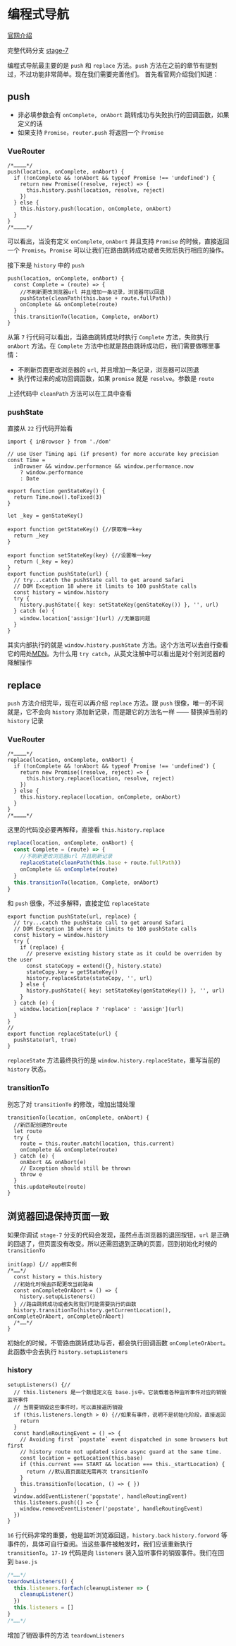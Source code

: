 # 编程式导航
[官网介绍](https://router.vuejs.org/zh/guide/essentials/navigation.html)

完整代码分支 [stage-7](https://github.com/shengrongchun/parse-vue-router)

编程式导航最主要的是 `push` 和 `replace` 方法。`push` 方法在之前的章节有提到过，不过功能非常简单。现在我们需要完善他们。
首先看官网介绍我们知道：
## push
+ 非必填参数会有 `onComplete, onAbort` 跳转成功与失败执行的回调函数，如果定义的话
+ 如果支持 `Promise`，`router.push` 将返回一个 `Promise`
### VueRouter
```js{3,8}
/*…………*/
push(location, onComplete, onAbort) {
  if (!onComplete && !onAbort && typeof Promise !== 'undefined') {
    return new Promise((resolve, reject) => {
      this.history.push(location, resolve, reject)
    })
  } else {
    this.history.push(location, onComplete, onAbort)
  }
}
/*…………*/
```
可以看出，当没有定义 `onComplete`, `onAbort` 并且支持 `Promise` 的时候，直接返回一个 `Promise`。`Promise` 可以让我们在路由跳转成功或者失败后执行相应的操作。

接下来是 `history` 中的 `push`
```js{4,5,7}
push(location, onComplete, onAbort) {
  const Complete = (route) => {
    //不刷新更改浏览器url 并且增加一条记录，浏览器可以回退
    pushState(cleanPath(this.base + route.fullPath))
    onComplete && onComplete(route)
  }
  this.transitionTo(location, Complete, onAbort)
}
```
从第 `7` 行代码可以看出，当路由跳转成功时执行 `Complete` 方法，失败执行 `onAbort` 方法。在 `Complete` 方法中也就是路由跳转成功后，我们需要做哪里事情：
+ 不刷新页面更改浏览器的 `url`, 并且增加一条记录，浏览器可以回退
+ 执行传过来的成功回调函数，如果 `promise` 就是 `resolve`。参数是 `route`

上述代码中 `cleanPath` 方法可以在工具中查看

### pushState
直接从 `22` 行代码开始看
```js{22}
import { inBrowser } from './dom'

// use User Timing api (if present) for more accurate key precision
const Time =
  inBrowser && window.performance && window.performance.now
    ? window.performance
    : Date

export function genStateKey() {
  return Time.now().toFixed(3)
}

let _key = genStateKey()

export function getStateKey() {//获取唯一key
  return _key
}

export function setStateKey(key) {//设置唯一key
  return (_key = key)
}
export function pushState(url) {
  // try...catch the pushState call to get around Safari
  // DOM Exception 18 where it limits to 100 pushState calls
  const history = window.history
  try {
    history.pushState({ key: setStateKey(genStateKey()) }, '', url)
  } catch (e) {
    window.location['assign'](url) //无兼容问题
  }
}
```
其实内部执行的就是 `window.history.pushState` 方法。这个方法可以去自行查看它的用处[MDN](https://developer.mozilla.org/en-US/docs/Web/API/History/pushState)。为什么用 `try catch`，从英文注解中可以看出是对个别浏览器的降解操作

## replace
`push` 方法介绍完毕，现在可以再介绍 `replace` 方法。跟 `push` 很像，唯一的不同就是，它不会向 `history` 添加新记录，而是跟它的方法名一样 —— 替换掉当前的 `history` 记录

### VueRouter
```js{3,8}
/*…………*/
replace(location, onComplete, onAbort) {
  if (!onComplete && !onAbort && typeof Promise !== 'undefined') {
    return new Promise((resolve, reject) => {
      this.history.replace(location, resolve, reject)
    })
  } else {
    this.history.replace(location, onComplete, onAbort)
  }
}
/*…………*/
```
这里的代码没必要再解释，直接看 `this.history.replace`
```js
replace(location, onComplete, onAbort) {
  const Complete = (route) => {
    //不刷新更改浏览器url 并且刷新记录
    replaceState(cleanPath(this.base + route.fullPath))
    onComplete && onComplete(route)
  }
  this.transitionTo(location, Complete, onAbort)
}
```
和 `push` 很像，不过多解释，直接定位 `replaceState` 
```js{19-21}
export function pushState(url, replace) {
  // try...catch the pushState call to get around Safari
  // DOM Exception 18 where it limits to 100 pushState calls
  const history = window.history
  try {
    if (replace) {
      // preserve existing history state as it could be overriden by the user
      const stateCopy = extend({}, history.state)
      stateCopy.key = getStateKey()
      history.replaceState(stateCopy, '', url)
    } else {
      history.pushState({ key: setStateKey(genStateKey()) }, '', url)
    }
  } catch (e) {
    window.location[replace ? 'replace' : 'assign'](url)
  }
}
//
export function replaceState(url) {
  pushState(url, true)
}
```
`replaceState` 方法最终执行的是 `window.history.replaceState`，重写当前的 `history` 状态。

### transitionTo
别忘了对 `transitionTo` 的修改，增加出错处理
```js{1,6,8}
transitionTo(location, onComplete, onAbort) {
  //新匹配创建的route
  let route
  try {
    route = this.router.match(location, this.current)
    onComplete && onComplete(route)
  } catch (e) {
    onAbort && onAbort(e)
    // Exception should still be thrown
    throw e
  }
  this.updateRoute(route)
}
```
## 浏览器回退保持页面一致
如果你调试 `stage-7` 分支的代码会发现，虽然点击浏览器的退回按钮，`url` 是正确的回退了，但页面没有改变。所以还需回退到正确的页面，回到初始化时候的 `transitionTo`
```js{5,6,7}
init(app) {// app根实例
/*……*/
  const history = this.history
  //初始化时候去匹配更改当前路由
  const onCompleteOrAbort = () => {
    history.setupListeners()
  } //路由跳转成功或者失败我们可能需要执行的函数
  history.transitionTo(history.getCurrentLocation(), onCompleteOrAbort, onCompleteOrAbort)
  /*……*/
}
```
初始化的时候，不管路由跳转成功与否，都会执行回调函数 `onCompleteOrAbort`。此函数中会去执行 `history.setupListeners`
### history
```js{16,18}
setupListeners() {//
  // this.listeners 是一个数组定义在 base.js中。它装载着各种监听事件对应的销毁监听事件
  // 当需要销毁这些事件时，可以直接遍历销毁
  if (this.listeners.length > 0) {//如果有事件，说明不是初始化阶段，直接返回
    return
  }
  const handleRoutingEvent = () => {
    // Avoiding first `popstate` event dispatched in some browsers but first
    // history route not updated since async guard at the same time.
    const location = getLocation(this.base)
    if (this.current === START && location === this._startLocation) {
      return //默认首页面就无需再次 transitionTo
    }
    this.transitionTo(location, () => { })
  }
  window.addEventListener('popstate', handleRoutingEvent)
  this.listeners.push(() => {
    window.removeEventListener('popstate', handleRoutingEvent)
  })
}
```
`16` 行代码非常的重要，他是监听浏览器回退，`history.back` `history.forword` 等事件的，具体可自行查阅。当这些事件被触发时，我们应该重新执行 `transitionTo`。`17-19` 代码是向 `listeners` 装入监听事件的销毁事件。我们在回到 `base.js`
```js
/*……*/
teardownListeners() {
  this.listeners.forEach(cleanupListener => {
    cleanupListener()
  })
  this.listeners = []
}
/*……*/
```
增加了销毁事件的方法 `teardownListeners`